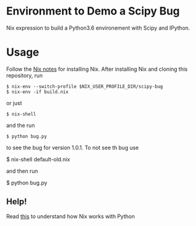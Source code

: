 # Environment to Demo a Scipy Bug

Nix expression to build a Python3.6 environement with Scipy and IPython.

# Usage

Follow the [Nix notes](../NIX-NOTES.md) for installing Nix. After
installing Nix and cloning this repository, run

    $ nix-env --switch-profile $NIX_USER_PROFILE_DIR/scipy-bug
    $ nix-env -if build.nix

or just

    $ nix-shell

and the run

    $ python bug.py

to see the bug for version 1.0.1. To not see th bug use

   $ nix-shell default-old.nix

and then run

   $ python bug.py

## Help!

Read
[this](https://nixos.org/releases/tmp/release-nixos-unstable-small/nixos-18.03pre114662.a46f206271/unpack/nixos-18.03pre114662.a46f206271/doc/languages-frameworks/python.md)
to understand how Nix works with Python